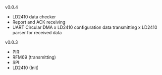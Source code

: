 v0.0.4
- LD2410 data checker
- Report and ACK receiving 
- UART Circular DMA
x LD2410 configuration data transmitting 
x LD2410 parser for received data 

v0.0.3
- PIR 
- RFM69 (transmitting)
- SPI
- LD2410 (Init)
